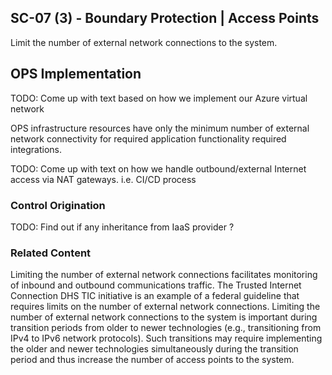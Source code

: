 ## SC-07 (3) - Boundary Protection | Access Points

Limit the number of external network connections to the system.

## OPS Implementation

TODO: Come up with text based on how we implement our Azure virtual network

OPS infrastructure resources have only the minimum number of external network connectivity for required application functionality required integrations.

TODO: Come up with text on how we handle outbound/external Internet access via NAT gateways. i.e. CI/CD process

### Control Origination

TODO: Find out if any inheritance from IaaS provider ?

### Related Content
Limiting the number of external network connections facilitates monitoring of inbound and outbound communications traffic. The Trusted Internet Connection DHS TIC initiative is an example of a federal guideline that requires limits on the number of external network connections. Limiting the number of external network connections to the system is  important during transition periods from older to newer technologies (e.g., transitioning from IPv4 to IPv6 network protocols). Such transitions may require implementing the older and newer technologies simultaneously during the transition period and thus increase the number of access points to the system.
